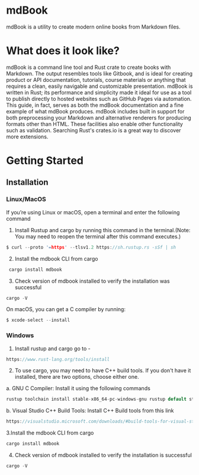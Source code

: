 # mdBook
mdBook is a utility to create modern online books from Markdown files.

# What does it look like?
mdBook is a command line tool and Rust crate to create books with Markdown. The output resembles tools like Gitbook, and is ideal for creating product or API documentation, tutorials, course materials or anything that requires a clean, easily navigable and customizable presentation. mdBook is written in Rust; its performance and simplicity made it ideal for use as a tool to publish directly to hosted websites such as GitHub Pages via automation. This guide, in fact, serves as both the mdBook documentation and a fine example of what mdBook produces.
mdBook includes built in support for both preprocessing your Markdown and alternative renderers for producing formats other than HTML. These facilities also enable other functionality such as validation. Searching Rust's crates.io is a great way to discover more extensions.

# Getting Started

## Installation

### Linux/MacOS
If you’re using Linux or macOS, open a terminal and enter the following command
1. Install Rustup and cargo by running this command in the terminal.(Note: You may need to reopen the terminal after this command executes.)
```c
$ curl --proto '=https' --tlsv1.2 https://sh.rustup.rs -sSf | sh
 ```
 2. Install the mdbook CLI from cargo
```c
 cargo install mdbook
```
3. Check version of mdbook installed to verify the installation was successful
```c
cargo -V
```
On macOS, you can get a C compiler by running:
```c
$ xcode-select --install
```

### Windows
1. Install rustup and cargo go to -
```c
https://www.rust-lang.org/tools/install
```
2. To use cargo, you may need to have C++ build tools. If you don't have it installed, there are two options, choose either one.

a. GNU C Compiler:
Install it using the following commands
```c
rustup toolchain install stable-x86_64-pc-windows-gnu rustup default stable-x86_64-pc-windows-gnu
```
b. Visual Studio C++ Build Tools: Install C++ Build tools from this link
```c
https://visualstudio.microsoft.com/downloads/#build-tools-for-visual-studio-2019
```
3.Install the mdbook CLI from cargo
```c
cargo install mdbook
```
4. Check version of mdbook installed to verify the installation is successful
```c
cargo -V
```
